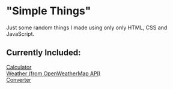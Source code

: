 # "Simple Things"

Just some random things I made using only only HTML, CSS and JavaScript.

## Currently Included:
[Calculator](./calculator/)  
[Weather (from OpenWeatherMap API)](./weather/)  
[Converter](./converter)
